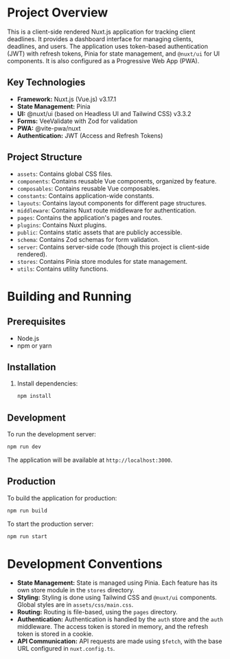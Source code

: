 # Project Overview

This is a client-side rendered Nuxt.js application for tracking client deadlines. It provides a dashboard interface for managing clients, deadlines, and users. The application uses token-based authentication (JWT) with refresh tokens, Pinia for state management, and `@nuxt/ui` for UI components. It is also configured as a Progressive Web App (PWA).

## Key Technologies

*   **Framework:** Nuxt.js (Vue.js) v3.17.1
*   **State Management:** Pinia
*   **UI:** @nuxt/ui (based on Headless UI and Tailwind CSS) v3.3.2
*   **Forms:** VeeValidate with Zod for validation
*   **PWA:** @vite-pwa/nuxt
*   **Authentication:** JWT (Access and Refresh Tokens)

## Project Structure

*   `assets`: Contains global CSS files.
*   `components`: Contains reusable Vue components, organized by feature.
*   `composables`: Contains reusable Vue composables.
*   `constants`: Contains application-wide constants.
*   `layouts`: Contains layout components for different page structures.
*   `middleware`: Contains Nuxt route middleware for authentication.
*   `pages`: Contains the application's pages and routes.
*   `plugins`: Contains Nuxt plugins.
*   `public`: Contains static assets that are publicly accessible.
*   `schema`: Contains Zod schemas for form validation.
*   `server`: Contains server-side code (though this project is client-side rendered).
*   `stores`: Contains Pinia store modules for state management.
*   `utils`: Contains utility functions.

# Building and Running

## Prerequisites

*   Node.js
*   npm or yarn

## Installation

1.  Install dependencies:
    ```bash
    npm install
    ```

## Development

To run the development server:

```bash
npm run dev
```

The application will be available at `http://localhost:3000`.

## Production

To build the application for production:

```bash
npm run build
```

To start the production server:

```bash
npm run start
```

# Development Conventions

*   **State Management:** State is managed using Pinia. Each feature has its own store module in the `stores` directory.
*   **Styling:** Styling is done using Tailwind CSS and `@nuxt/ui` components. Global styles are in `assets/css/main.css`.
*   **Routing:** Routing is file-based, using the `pages` directory.
*   **Authentication:** Authentication is handled by the `auth` store and the `auth` middleware. The access token is stored in memory, and the refresh token is stored in a cookie.
*   **API Communication:** API requests are made using `$fetch`, with the base URL configured in `nuxt.config.ts`.

